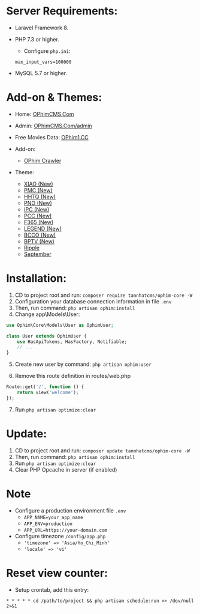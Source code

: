 # Server Requirements:
- Laravel Framework 8.
- PHP 7.3 or higher.
    + Configure `php.ini`:
    
    ```
    max_input_vars=100000
    ```
- MySQL 5.7 or higher.
# Add-on & Themes:
- Home: [OPhimCMS.Com](https://ophimcms.com)
- Admin: [OPhimCMS.Com/admin](https://default.ophimcms.com/admin)
- Free Movies Data: [OPhim1.CC](https://ophim1.cc)

- Add-on:
    - [OPhim Crawler](https://github.com/hacoidev/ophim-crawler)
- Theme:
    - [XIAO (New)](https://github.com/phantom0803/ophim-theme-xiao)
    - [PMC (New)](https://github.com/phantom0803/ophim-theme-pmc)
    - [HHTQ (New)](https://github.com/phantom0803/ophim-theme-hhtq)
    - [PNO (New)](https://github.com/phantom0803/ophim-theme-pno)
    - [IPC (New)](https://github.com/phantom0803/ophim-theme-ipc)
    - [PCC (New)](https://github.com/phantom0803/ophim-theme-pcc)
    - [F365 (New)](https://github.com/phantom0803/ophim-theme-f365)
    - [LEGEND (New)](https://github.com/phantom0803/ophim-theme-legend)
    - [BCCO (New)](https://github.com/phantom0803/ophim-theme-bcco)
    - [BPTV (New)](https://github.com/phantom0803/ophim-theme-bptv)
    - [Ripple](https://github.com/hacoidev/ophim-ripple)
    - [September](https://github.com/phantom0803/ophim-september)

# Installation:
1. CD to project root and run: `composer require tannhatcms/ophim-core -W`
2. Configuration your database connection information in file `.env`
3. Then, run command: `php artisan ophim:install`
4. Change app\Models\User:
```php
use Ophim\Core\Models\User as OphimUser;

class User extends OphimUser {
    use HasApiTokens, HasFactory, Notifiable;
    // ...
}
```
5. Create new user by command: `php artisan ophim:user`

6. Remove this route definition in routes/web.php
```php
Route::get('/', function () {
    return view('welcome');
});
```
7. Run `php artisan optimize:clear`

# Update:
1. CD to project root and run: `composer update tannhatcms/ophim-core -W`
2. Then, run command: `php artisan ophim:install`
3. Run `php artisan optimize:clear`
4. Clear PHP Opcache in server (if enabled)

# Note
- Configure a production environment file `.env`
    + `APP_NAME=your_app_name`
    + `APP_ENV=production`
    + `APP_URL=https://your-domain.com`
- Configure timezone `/config/app.php`
    + `'timezone' => 'Asia/Ho_Chi_Minh'`
    + `'locale' => 'vi'`
    
# Reset view counter:
- Setup crontab, add this entry:
```
* * * * * cd /path/to/project && php artisan schedule:run >> /dev/null 2>&1
```
